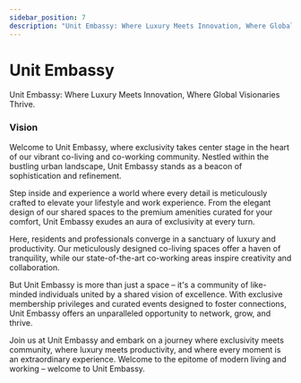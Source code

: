 ```yaml
---
sidebar_position: 7
description: "Unit Embassy: Where Luxury Meets Innovation, Where Global Visionaries Thrive."
---
```


# Unit Embassy

Unit Embassy: Where Luxury Meets Innovation, Where Global Visionaries Thrive.

### Vision

Welcome to Unit Embassy, where exclusivity takes center stage in the heart of our vibrant co-living and co-working community. Nestled within the bustling urban landscape, Unit Embassy stands as a beacon of sophistication and refinement.

Step inside and experience a world where every detail is meticulously crafted to elevate your lifestyle and work experience. From the elegant design of our shared spaces to the premium amenities curated for your comfort, Unit Embassy exudes an aura of exclusivity at every turn.

Here, residents and professionals converge in a sanctuary of luxury and productivity. Our meticulously designed co-living spaces offer a haven of tranquility, while our state-of-the-art co-working areas inspire creativity and collaboration.

But Unit Embassy is more than just a space – it's a community of like-minded individuals united by a shared vision of excellence. With exclusive membership privileges and curated events designed to foster connections, Unit Embassy offers an unparalleled opportunity to network, grow, and thrive.

Join us at Unit Embassy and embark on a journey where exclusivity meets community, where luxury meets productivity, and where every moment is an extraordinary experience. Welcome to the epitome of modern living and working – welcome to Unit Embassy.
